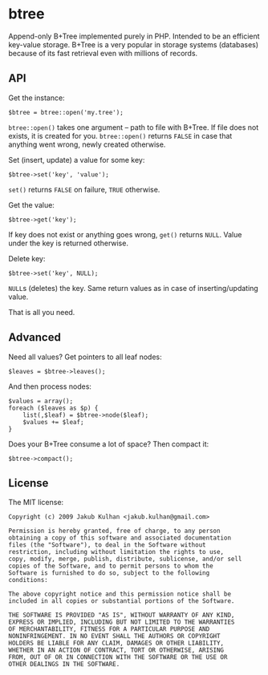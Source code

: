 # btree

Append-only B+Tree implemented purely in PHP. Intended to be an efficient key-value storage. B+Tree is a very popular in storage systems (databases) because of its fast retrieval even with millions of records.

## API

Get the instance:

    $btree = btree::open('my.tree');

`btree::open()` takes one argument – path to file with B+Tree. If file does not exists, it is created for you. `btree::open()` returns `FALSE` in case that anything went wrong, newly created otherwise.

Set (insert, update) a value for some key:

    $btree->set('key', 'value');

`set()` returns `FALSE` on failure, `TRUE` otherwise.

Get the value:

    $btree->get('key');

If key does not exist or anything goes wrong, `get()` returns `NULL`. Value under the key is returned otherwise.

Delete key:

    $btree->set('key', NULL);

`NULL`s (deletes) the key. Same return values as in case of inserting/updating value.

That is all you need.

## Advanced

Need all values? Get pointers to all leaf nodes:

    $leaves = $btree->leaves();

And then process nodes:

    $values = array();
    foreach ($leaves as $p) {
        list(,$leaf) = $btree->node($leaf);
        $values += $leaf;
    }

Does your B+Tree consume a lot of space? Then compact it:

    $btree->compact();

## License

The MIT license:

    Copyright (c) 2009 Jakub Kulhan <jakub.kulhan@gmail.com>

    Permission is hereby granted, free of charge, to any person
    obtaining a copy of this software and associated documentation
    files (the "Software"), to deal in the Software without
    restriction, including without limitation the rights to use,
    copy, modify, merge, publish, distribute, sublicense, and/or sell
    copies of the Software, and to permit persons to whom the
    Software is furnished to do so, subject to the following
    conditions:

    The above copyright notice and this permission notice shall be
    included in all copies or substantial portions of the Software.

    THE SOFTWARE IS PROVIDED "AS IS", WITHOUT WARRANTY OF ANY KIND,
    EXPRESS OR IMPLIED, INCLUDING BUT NOT LIMITED TO THE WARRANTIES
    OF MERCHANTABILITY, FITNESS FOR A PARTICULAR PURPOSE AND
    NONINFRINGEMENT. IN NO EVENT SHALL THE AUTHORS OR COPYRIGHT
    HOLDERS BE LIABLE FOR ANY CLAIM, DAMAGES OR OTHER LIABILITY,
    WHETHER IN AN ACTION OF CONTRACT, TORT OR OTHERWISE, ARISING
    FROM, OUT OF OR IN CONNECTION WITH THE SOFTWARE OR THE USE OR
    OTHER DEALINGS IN THE SOFTWARE.
